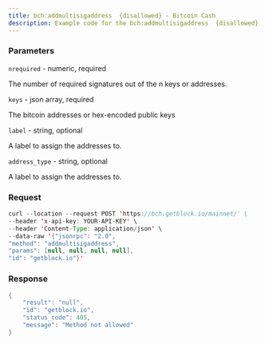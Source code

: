 ```yaml
---
title: bch:addmultisigaddress  {disallowed} - Bitcoin Cash
description: Example code for the bch:addmultisigaddress  {disallowed} json-rpc method. Сomplete guide on how to use bch:addmultisigaddress  {disallowed} json-rpc in GetBlock.io Web3 documentation.
---
```


### Parameters


`nrequired` - numeric, required

The number of required signatures out of the n keys or addresses.

`keys` - json array, required

The bitcoin addresses or hex-encoded public keys

`label` - string, optional

A label to assign the addresses to.

`address_type` - string, optional

A label to assign the addresses to.

### Request

``` java
curl --location --request POST 'https://bch.getblock.io/mainnet/' \ 
--header 'x-api-key: YOUR-API-KEY' \ 
--header 'Content-Type: application/json' \ 
--data-raw '{"jsonrpc": "2.0",
"method": "addmultisigaddress",
"params": [null, null, null, null],
"id": "getblock.io"}'
```

###  Response

``` java
{
    "result": "null",
    "id": "getblock.io",
    "status_code": 405,
    "message": "Method not allowed"
}
```

